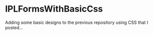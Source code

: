 # IPLFormsWithBasicCss
Adding some basic designs to the previous repository using CSS that I posted...
